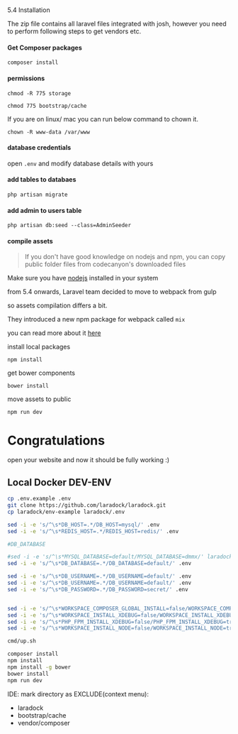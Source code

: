 #
5.4 Installation

The zip file contains all laravel files integrated with josh, however you need to perform following steps to get vendors etc.

#### Get Composer packages

`composer install`

#### permissions

```
chmod -R 775 storage

chmod 775 bootstrap/cache
```

If you are on linux/ mac you can run below command to chown it.

```
chown -R www-data /var/www
```

#### database credentials

open `.env` and modify database details with yours

#### add tables to databaes

`php artisan migrate`

#### add admin to users table

`php artisan db:seed --class=AdminSeeder`

#### compile assets

> If you don't have good knowledge on nodejs and npm, you can copy public folder files from codecanyon's downloaded files

Make sure you have [nodejs](https://nodejs.org) installed in your system



from 5.4 onwards, Laravel team decided to move to webpack from gulp

so assets compilation differs a bit.

They introduced a new npm package for webpack called `mix`

you can read more about it [here](https://laravel.com/docs/5.4/mix)



install local packages

`npm install`

get bower components

`bower install`

move assets to public

`npm run dev`

# Congratulations

open your website and now it should be fully working :\)


## Local Docker DEV-ENV
```bash
cp .env.example .env
git clone https://github.com/laradock/laradock.git
cp laradock/env-example laradock/.env

sed -i -e 's/^\s*DB_HOST=.*/DB_HOST=mysql/' .env
sed -i -e 's/^\s*REDIS_HOST=.*/REDIS_HOST=redis/' .env

#DB_DATABASE

#sed -i -e 's/^\s*MYSQL_DATABASE=default/MYSQL_DATABASE=dmmx/' laradock/.env
sed -i -e 's/^\s*DB_DATABASE=.*/DB_DATABASE=default/' .env

sed -i -e 's/^\s*DB_USERNAME=.*/DB_USERNAME=default/' .env
sed -i -e 's/^\s*DB_USERNAME=.*/DB_USERNAME=default/' .env
sed -i -e 's/^\s*DB_PASSWORD=.*/DB_PASSWORD=secret/' .env


sed -i -e 's/^\s*WORKSPACE_COMPOSER_GLOBAL_INSTALL=false/WORKSPACE_COMPOSER_GLOBAL_INSTALL=true/' laradock/.env
sed -i -e 's/^\s*WORKSPACE_INSTALL_XDEBUG=false/WORKSPACE_INSTALL_XDEBUG=true/' laradock/.env
sed -i -e 's/^\s*PHP_FPM_INSTALL_XDEBUG=false/PHP_FPM_INSTALL_XDEBUG=true/' laradock/.env
sed -i -e 's/^\s*WORKSPACE_INSTALL_NODE=false/WORKSPACE_INSTALL_NODE=true/' laradock/.env

cmd/up.sh

composer install
npm install
npm install -g bower
bower install
npm run dev
```


IDE: mark directory as EXCLUDE(context menu):
 - laradock
 - bootstrap/cache
 - vendor/composer